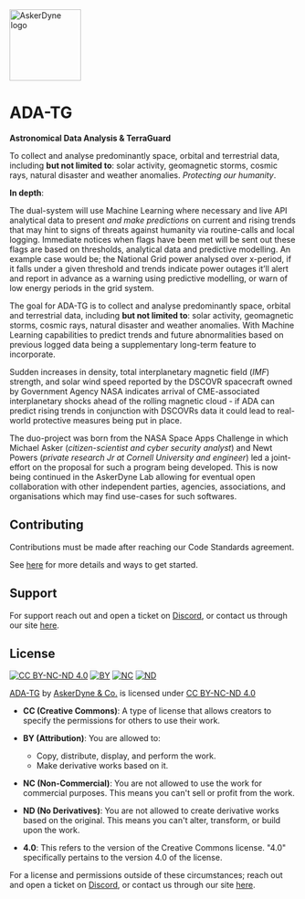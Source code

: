 <img src="https://cdn.discordapp.com/attachments/1155955661209874492/1192586338386587648/logo-1024x1024_1.png?ex=65a99d94&is=65972894&hm=ed7f80b0bf263f6f29a777e19c521387e439fee43805bb5d5b5ac2841bea37ea" alt="AskerDyne logo" width="125" height="125">

# ADA-TG

**Astronomical Data Analysis & TerraGuard**

To collect and analyse predominantly space, orbital and terrestrial data, including **but not limited to**: solar activity, geomagnetic storms, cosmic rays, natural disaster and weather anomalies.
*Protecting our humanity*.

**In depth**:

The dual-system will use Machine Learning where necessary and live API analytical data to present *and make predictions* on current and rising trends that may hint to signs of threats against humanity via routine-calls and local logging. Immediate notices when flags have been met will be sent out these flags are based on thresholds, analytical data and predictive modelling. An example case would be; the National Grid power analysed over x-period, if it falls under a given threshold and trends indicate power outages it’ll alert and report in advance as a warning using predictive modelling, or warn of low energy periods in the grid system.


The goal for ADA-TG is to collect and analyse predominantly space, orbital and terrestrial data, including **but not limited to**: solar activity, geomagnetic storms, cosmic rays, natural disaster and weather anomalies. With Machine Learning capabilities to predict trends and future abnormalities based on previous logged data being a supplementary long-term feature to incorporate.

Sudden increases in density, total interplanetary magnetic field (*IMF*) strength, and solar wind speed reported by the DSCOVR spacecraft owned by Government Agency NASA indicates arrival of CME-associated interplanetary shocks ahead of the rolling magnetic cloud - if ADA can predict rising trends in conjunction with DSCOVRs data it could lead to real-world protective measures being put in place.

The duo-project was born from the NASA Space Apps Challenge in which Michael Asker (*citizen-scientist and cyber security analyst*) and Newt Powers (*private research Jr at Cornell University and engineer*) led a joint-effort on the proposal for such a program being developed. This is now being continued in the AskerDyne Lab allowing for eventual open collaboration with other independent parties, agencies, associations, and organisations which may find use-cases for such softwares.

## Contributing

Contributions must be made after reaching our Code Standards agreement.

See [here](https://askerdyne.com/code-standards) for more details and ways to get started.

## Support

For support reach out and open a ticket on [Discord](https://discord.askerdyne.com), or contact us through our site [here](https://askerdyne.com).

## License

[![CC BY-NC-ND 4.0](https://mirrors.creativecommons.org/presskit/icons/cc.svg?ref=chooser-v1)](http://creativecommons.org/licenses/by-nc-nd/4.0/?ref=chooser-v1) [![BY](https://mirrors.creativecommons.org/presskit/icons/by.svg?ref=chooser-v1)](http://creativecommons.org/licenses/by-nc-nd/4.0/?ref=chooser-v1) [![NC](https://mirrors.creativecommons.org/presskit/icons/nc.svg?ref=chooser-v1)](http://creativecommons.org/licenses/by-nc-nd/4.0/?ref=chooser-v1) [![ND](https://mirrors.creativecommons.org/presskit/icons/nd.svg?ref=chooser-v1)](http://creativecommons.org/licenses/by-nc-nd/4.0/?ref=chooser-v1)

[ADA-TG](https://labs.askerdyne.com/) by [AskerDyne & Co.](https://askerdyne.com) is licensed under [CC BY-NC-ND 4.0](http://creativecommons.org/licenses/by-nc-nd/4.0/?ref=chooser-v1)

- **CC (Creative Commons)**: A type of license that allows creators to specify the permissions for others to use their work.

- **BY (Attribution)**: You are allowed to:
  - Copy, distribute, display, and perform the work.
  - Make derivative works based on it.

- **NC (Non-Commercial)**: You are not allowed to use the work for commercial purposes. This means you can't sell or profit from the work.

- **ND (No Derivatives)**: You are not allowed to create derivative works based on the original. This means you can't alter, transform, or build upon the work.

- **4.0**: This refers to the version of the Creative Commons license. "4.0" specifically pertains to the version 4.0 of the license.

For a license and permissions outside of these circumstances; reach out and open a ticket on [Discord](https://discord.askerdyne.com), or contact us through our site [here](https://askerdyne.com).
